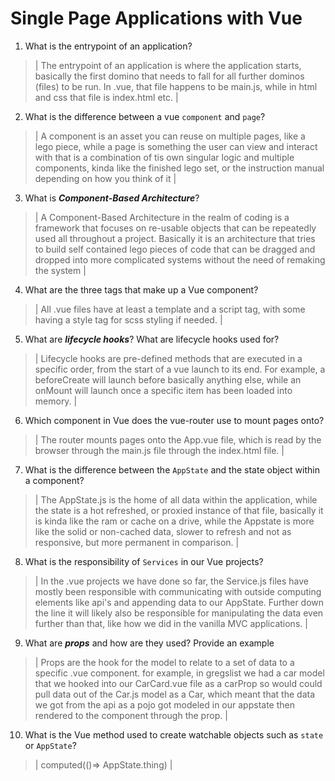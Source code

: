 # Single Page Applications with Vue
01. What is the entrypoint of an application?

  > | The entrypoint of an application is where the application starts, basically the first domino that needs to fall for all further dominos (files) to be run. In .vue, that file happens to be main.js, while in html and css that file is index.html etc. |

02. What is the difference between a vue `component` and `page`?

  > | A component is an asset you can reuse on multiple pages, like a lego piece, while a page is something the user can view and interact with that is a combination of tis own singular logic and multiple components, kinda like the finished lego set, or the instruction manual depending on how you think of it |

03. What is ***Component-Based Architecture***?

  > | A Component-Based Architecture in the realm of coding is a framework that focuses on re-usable objects that can be repeatedly used all throughout a project. Basically it is an architecture that tries to build self contained lego pieces of code that can be dragged and dropped into more complicated systems without the need of remaking the system |

04. What are the three tags that make up a Vue component?

  > | All .vue files have at least a template and a script tag, with some having a style tag for scss styling if needed. |

05. What are ***lifecycle hooks***? What are lifecycle hooks used for?

  > | Lifecycle hooks are pre-defined methods that are executed in a specific order, from the start of a vue launch to its end. For example, a beforeCreate will launch before basically anything else, while an onMount will launch once a specific item has been loaded into memory. |

06. Which component in Vue does the vue-router use to mount pages onto?

  > | The router mounts pages onto the App.vue file, which is read by the browser through the main.js file through the index.html file.  |

07. What is the difference between the `AppState` and the state object within a component?

  > | The AppState.js is the home of all data within the application, while the state is a hot refreshed, or proxied instance of that file, basically it is kinda like the ram or cache on a drive, while the Appstate is more like the solid or non-cached data, slower to refresh and not as responsive, but more permanent in comparison. |

08. What is the responsibility of `Services` in our Vue projects?

  > | In the .vue projects we have done so far, the Service.js files have mostly been responsible with communicating with outside computing elements like api's and appending data to our AppState. Further down the line it will likely also be responsible for manipulating the data even further than that, like how we did in the vanilla MVC applications. |

09. What are ***props*** and how are they used? Provide an example

  > | Props are the hook for the model to relate to a set of data to a specific .vue component. for example, in gregslist we had a car model that we hooked into our CarCard.vue file as a carProp so would could pull data out of the Car.js model as a Car, which meant that the data we got from the api as a pojo got modeled in our appstate then rendered to the component through the prop. |

10. What is the Vue method used to create watchable objects such as `state` or `AppState`?

  > | computed(()=> AppState.thing) |
